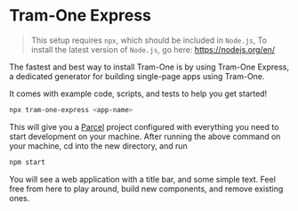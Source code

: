 # Tram-One Express

> This setup requires `npx`, which should be included in `Node.js`, To install the latest version of `Node.js`, go here: https://nodejs.org/en/

The fastest and best way to install Tram-One is by using Tram-One Express,
a dedicated generator for building single-page apps using Tram-One.


It comes with example code, scripts, and tests to help you get started!

```bash
npx tram-one-express <app-name>
```


This will give you a [Parcel](https://parceljs.org/) project configured with
everything you need to start development on your machine. After running the
above command on your machine, cd into the new directory, and run

```bash
npm start
```

You will see a web application with a title bar, and some simple text. Feel free
from here to play around, build new components, and remove existing ones.
